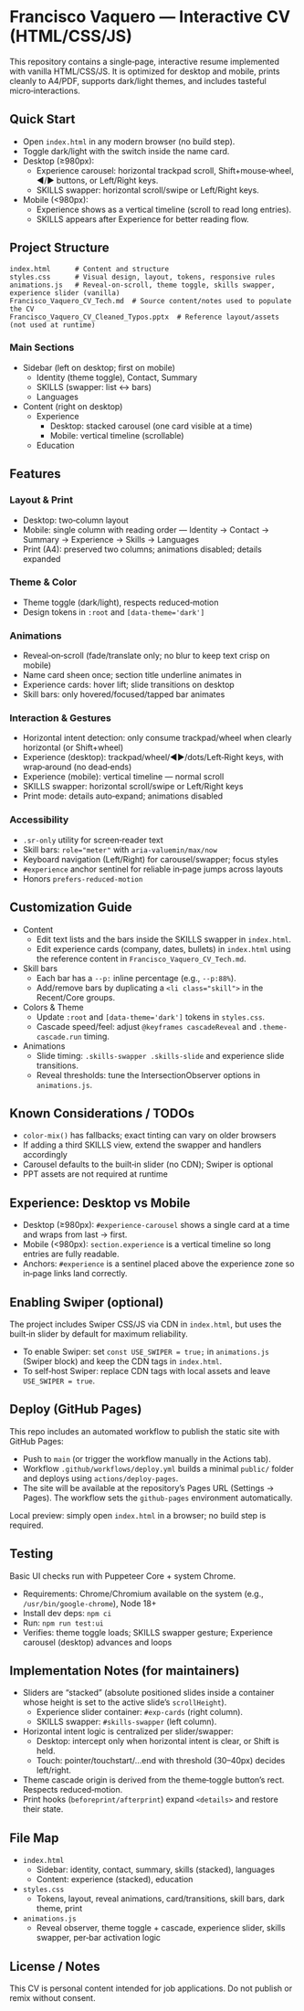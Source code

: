 # Francisco Vaquero — Interactive CV (HTML/CSS/JS)

This repository contains a single‑page, interactive resume implemented with vanilla HTML/CSS/JS. It is optimized for desktop and mobile, prints cleanly to A4/PDF, supports dark/light themes, and includes tasteful micro‑interactions.

## Quick Start

- Open `index.html` in any modern browser (no build step).
- Toggle dark/light with the switch inside the name card.
- Desktop (≥980px):
  - Experience carousel: horizontal trackpad scroll, Shift+mouse‑wheel, ◀/▶ buttons, or Left/Right keys.
  - SKILLS swapper: horizontal scroll/swipe or Left/Right keys.
- Mobile (<980px):
  - Experience shows as a vertical timeline (scroll to read long entries).
  - SKILLS appears after Experience for better reading flow.

## Project Structure

```
index.html      # Content and structure
styles.css      # Visual design, layout, tokens, responsive rules
animations.js   # Reveal-on-scroll, theme toggle, skills swapper, experience slider (vanilla)
Francisco_Vaquero_CV_Tech.md  # Source content/notes used to populate the CV
Francisco_Vaquero_CV_Cleaned_Typos.pptx  # Reference layout/assets (not used at runtime)
```

### Main Sections

- Sidebar (left on desktop; first on mobile)
  - Identity (theme toggle), Contact, Summary
  - SKILLS (swapper: list ↔ bars)
  - Languages
- Content (right on desktop)
  - Experience
    - Desktop: stacked carousel (one card visible at a time)
    - Mobile: vertical timeline (scrollable)
  - Education

## Features

### Layout & Print
- Desktop: two‑column layout
- Mobile: single column with reading order — Identity → Contact → Summary → Experience → Skills → Languages
- Print (A4): preserved two columns; animations disabled; details expanded

### Theme & Color
- Theme toggle (dark/light), respects reduced‑motion
- Design tokens in `:root` and `[data-theme='dark']`

### Animations
- Reveal‑on‑scroll (fade/translate only; no blur to keep text crisp on mobile)
- Name card sheen once; section title underline animates in
- Experience cards: hover lift; slide transitions on desktop
- Skill bars: only hovered/focused/tapped bar animates

### Interaction & Gestures
- Horizontal intent detection: only consume trackpad/wheel when clearly horizontal (or Shift+wheel)
- Experience (desktop): trackpad/wheel/◀▶/dots/Left‑Right keys, with wrap‑around (no dead‑ends)
- Experience (mobile): vertical timeline — normal scroll
- SKILLS swapper: horizontal scroll/swipe or Left/Right keys
- Print mode: details auto‑expand; animations disabled

### Accessibility
- `.sr-only` utility for screen‑reader text
- Skill bars: `role="meter"` with `aria-valuemin/max/now`
- Keyboard navigation (Left/Right) for carousel/swapper; focus styles
- `#experience` anchor sentinel for reliable in‑page jumps across layouts
- Honors `prefers-reduced-motion`

## Customization Guide

- Content
  - Edit text lists and the bars inside the SKILLS swapper in `index.html`.
  - Edit experience cards (company, dates, bullets) in `index.html` using the reference content in `Francisco_Vaquero_CV_Tech.md`.
- Skill bars
  - Each bar has a `--p:` inline percentage (e.g., `--p:88%`).
  - Add/remove bars by duplicating a `<li class="skill">` in the Recent/Core groups.
- Colors & Theme
  - Update `:root` and `[data-theme='dark']` tokens in `styles.css`.
  - Cascade speed/feel: adjust `@keyframes cascadeReveal` and `.theme-cascade.run` timing.
- Animations
  - Slide timing: `.skills-swapper .skills-slide` and experience slide transitions.
  - Reveal thresholds: tune the IntersectionObserver options in `animations.js`.

## Known Considerations / TODOs

- `color-mix()` has fallbacks; exact tinting can vary on older browsers
- If adding a third SKILLS view, extend the swapper and handlers accordingly
- Carousel defaults to the built‑in slider (no CDN); Swiper is optional
- PPT assets are not required at runtime

## Experience: Desktop vs Mobile

- Desktop (≥980px): `#experience-carousel` shows a single card at a time and wraps from last → first.
- Mobile (<980px): `section.experience` is a vertical timeline so long entries are fully readable.
- Anchors: `#experience` is a sentinel placed above the experience zone so in‑page links land correctly.

## Enabling Swiper (optional)

The project includes Swiper CSS/JS via CDN in `index.html`, but uses the built‑in slider by default for maximum reliability.

- To enable Swiper: set `const USE_SWIPER = true;` in `animations.js` (Swiper block) and keep the CDN tags in `index.html`.
- To self‑host Swiper: replace CDN tags with local assets and leave `USE_SWIPER = true`.

## Deploy (GitHub Pages)

This repo includes an automated workflow to publish the static site with GitHub Pages:

- Push to `main` (or trigger the workflow manually in the Actions tab).
- Workflow `.github/workflows/deploy.yml` builds a minimal `public/` folder and deploys using `actions/deploy-pages`.
- The site will be available at the repository’s Pages URL (Settings → Pages). The workflow sets the `github-pages` environment automatically.

Local preview: simply open `index.html` in a browser; no build step is required.

## Testing

Basic UI checks run with Puppeteer Core + system Chrome.

- Requirements: Chrome/Chromium available on the system (e.g., `/usr/bin/google-chrome`), Node 18+
- Install dev deps: `npm ci`
- Run: `npm run test:ui`
- Verifies: theme toggle loads; SKILLS swapper gesture; Experience carousel (desktop) advances and loops

## Implementation Notes (for maintainers)

- Sliders are “stacked” (absolute positioned slides inside a container whose height is set to the active slide’s `scrollHeight`).
  - Experience slider container: `#exp-cards` (right column).
  - SKILLS swapper: `#skills-swapper` (left column).
- Horizontal intent logic is centralized per slider/swapper:
  - Desktop: intercept only when horizontal intent is clear, or Shift is held.
  - Touch: pointer/touchstart/…end with threshold (30–40px) decides left/right.
- Theme cascade origin is derived from the theme‑toggle button’s rect. Respects reduced‑motion.
- Print hooks (`beforeprint/afterprint`) expand `<details>` and restore their state.

## File Map

- `index.html`
  - Sidebar: identity, contact, summary, skills (stacked), languages
  - Content: experience (stacked), education
- `styles.css`
  - Tokens, layout, reveal animations, card/transitions, skill bars, dark theme, print
- `animations.js`
  - Reveal observer, theme toggle + cascade, experience slider, skills swapper, per‑bar activation logic

## License / Notes
This CV is personal content intended for job applications. Do not publish or remix without consent.
